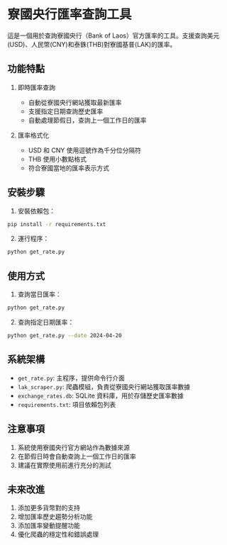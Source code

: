 # 寮國央行匯率查詢工具

這是一個用於查詢寮國央行（Bank of Laos）官方匯率的工具。支援查詢美元(USD)、人民幣(CNY)和泰銖(THB)對寮國基普(LAK)的匯率。

## 功能特點

1. 即時匯率查詢
   - 自動從寮國央行網站獲取最新匯率
   - 支援指定日期查詢歷史匯率
   - 自動處理節假日，查詢上一個工作日的匯率

2. 匯率格式化
   - USD 和 CNY 使用逗號作為千分位分隔符
   - THB 使用小數點格式
   - 符合寮國當地的匯率表示方式

## 安裝步驟

1. 安裝依賴包：
```bash
pip install -r requirements.txt
```

2. 運行程序：
```bash
python get_rate.py
```

## 使用方式

1. 查詢當日匯率：
```bash
python get_rate.py
```

2. 查詢指定日期匯率：
```bash
python get_rate.py --date 2024-04-20
```

## 系統架構

- `get_rate.py`: 主程序，提供命令行介面
- `lak_scraper.py`: 爬蟲模組，負責從寮國央行網站獲取匯率數據
- `exchange_rates.db`: SQLite 資料庫，用於存儲歷史匯率數據
- `requirements.txt`: 項目依賴包列表

## 注意事項

1. 系統使用寮國央行官方網站作為數據來源
2. 在節假日時會自動查詢上一個工作日的匯率
3. 建議在實際使用前進行充分的測試

## 未來改進

1. 添加更多貨幣對的支持
2. 增加匯率歷史趨勢分析功能
3. 添加匯率變動提醒功能
4. 優化爬蟲的穩定性和錯誤處理 